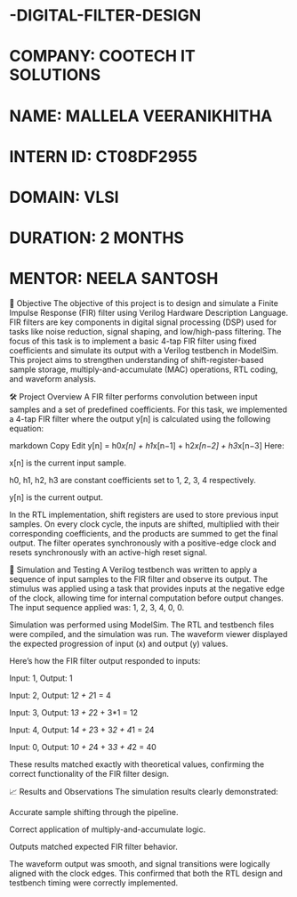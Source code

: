 # -DIGITAL-FILTER-DESIGN
# COMPANY: COOTECH IT SOLUTIONS
# NAME: MALLELA VEERANIKHITHA
# INTERN ID: CT08DF2955
# DOMAIN: VLSI
# DURATION: 2 MONTHS
# MENTOR: NEELA SANTOSH

📌 Objective
The objective of this project is to design and simulate a Finite Impulse Response (FIR) filter using Verilog Hardware Description Language. FIR filters are key components in digital signal processing (DSP) used for tasks like noise reduction, signal shaping, and low/high-pass filtering. The focus of this task is to implement a basic 4-tap FIR filter using fixed coefficients and simulate its output with a Verilog testbench in ModelSim. This project aims to strengthen understanding of shift-register-based sample storage, multiply-and-accumulate (MAC) operations, RTL coding, and waveform analysis.

🛠️ Project Overview
A FIR filter performs convolution between input samples and a set of predefined coefficients. For this task, we implemented a 4-tap FIR filter where the output y[n] is calculated using the following equation:

markdown
Copy
Edit
y[n] = h0*x[n] + h1*x[n−1] + h2*x[n−2] + h3*x[n−3]
Here:

x[n] is the current input sample.

h0, h1, h2, h3 are constant coefficients set to 1, 2, 3, 4 respectively.

y[n] is the current output.

In the RTL implementation, shift registers are used to store previous input samples. On every clock cycle, the inputs are shifted, multiplied with their corresponding coefficients, and the products are summed to get the final output. The filter operates synchronously with a positive-edge clock and resets synchronously with an active-high reset signal.

🧪 Simulation and Testing
A Verilog testbench was written to apply a sequence of input samples to the FIR filter and observe its output. The stimulus was applied using a task that provides inputs at the negative edge of the clock, allowing time for internal computation before output changes. The input sequence applied was: 1, 2, 3, 4, 0, 0.

Simulation was performed using ModelSim. The RTL and testbench files were compiled, and the simulation was run. The waveform viewer displayed the expected progression of input (x) and output (y) values.

Here’s how the FIR filter output responded to inputs:

Input: 1, Output: 1

Input: 2, Output: 1*2 + 2*1 = 4

Input: 3, Output: 1*3 + 2*2 + 3*1 = 12

Input: 4, Output: 1*4 + 2*3 + 3*2 + 4*1 = 24

Input: 0, Output: 1*0 + 2*4 + 3*3 + 4*2 = 40

These results matched exactly with theoretical values, confirming the correct functionality of the FIR filter design.

📈 Results and Observations
The simulation results clearly demonstrated:

Accurate sample shifting through the pipeline.

Correct application of multiply-and-accumulate logic.

Outputs matched expected FIR filter behavior.

The waveform output was smooth, and signal transitions were logically aligned with the clock edges. This confirmed that both the RTL design and testbench timing were correctly implemented.
